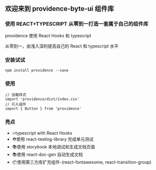 

## 欢迎来到 providence-byte-ui 组件库

### 使用 REACT+TYPESCRIPT 从零到一打造一套属于自己的组件库

providence 使用 React Hooks 和 typescript

从零到一，由浅入深的提高自己的 React 和 typescript 水平

### 安装试试

```bush
npm install providence --save
```


### 使用

```bush
// 加载样式
import 'providence/dist/index.css'
// 引入组件
import { Button } from 'providence'
```


### 亮点

- 🔥typescript with React Hooks
- ⛑️使用 react-testing-library 完成单元测试
- 📚使用 storybook 本地调试和生成文档页面
- 📚使用 react-doc-gen 自动生成文档
- 📦使用第三方库扩充组件-(react-fontawesome, react-transition-group)